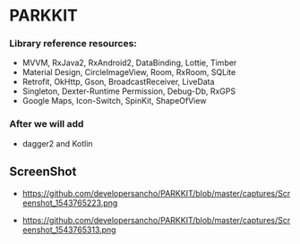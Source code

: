 # PARKKIT

### Library reference resources:
* MVVM, RxJava2, RxAndroid2, DataBinding, Lottie, Timber
* Material Design, CircleImageView, Room, RxRoom, SQLite
* Retrofit, OkHttp, Gson, BroadcastReceiver, LiveData
* Singleton, Dexter-Runtime Permission, Debug-Db, RxGPS
* Google Maps, Icon-Switch, SpinKit, ShapeOfView

### After we will add 
* dagger2 and Kotlin

## ScreenShot
* https://github.com/developersancho/PARKKIT/blob/master/captures/Screenshot_1543765223.png

* https://github.com/developersancho/PARKKIT/blob/master/captures/Screenshot_1543765313.png
